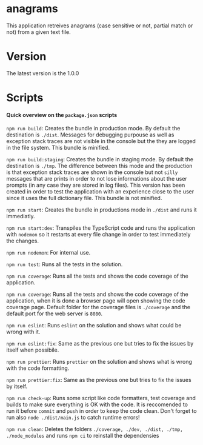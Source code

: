 # anagrams

This application retreives anagrams (case sensitive or not, partial match or not) from a given text file.

# Version

The latest version is the 1.0.0

# Scripts

#### Quick overview on the `package.json` scripts

`npm run build`: Creates the bundle in production mode. By default the destination is `./dist`. Messages for debugging purpouse as well as exception stack traces are not visible in the console but the they are logged in the file system. This bundle is minified.

`npm run build:staging`: Creates the bundle in staging mode. By default the destination is `./tmp`. The difference between this mode and the production is that exception stack traces are shown in the console but not `silly` messages that are prints in order to not lose informations about the user prompts (in any case they are stored in log files). This version has been created in order to test the application with an experience close to the user since it uses the full dictionary file. This bundle is not minified.

`npm run start`: Creates the bundle in productions mode in `./dist` and runs it immediatly.

`npm run start:dev`: Transpiles the TypeScript code and runs the application with `nodemon` so it restarts at every file change in order to test immediately the changes.

`npm run nodemon`: For internal use.

`npm run test`: Runs all the tests in the solution.

`npm run coverage`: Runs all the tests and shows the code coverage of the application.

`npm run coverage`: Runs all the tests and shows the code coverage of the application, when it is done a browser page will open showing the code coverage page. Default folder for the coverage files is `./coverage` and the default port for the web server is `8080`.

`npm run eslint`: Runs `eslint` on the solution and shows what could be wrong with it.

`npm run eslint:fix`: Same as the previous one but tries to fix the issues by itself when possibile.

`npm run prettier`: Runs `prettier` on the solution and shows what is wrong with the code formatting.

`npm run prettier:fix`: Same as the previous one but tries to fix the issues by itself.

`npm run check-up`: Runs some script like code formatters, test coverage and builds to make sure everything is OK with the code. It is reccomended to run it before `commit` and `push` in order to keep the code clean. Don't forget to run also `node ./dist/main.js` to catch runtime errors!

`npm run clean`: Deletes the folders `./coverage, ./dev, ./dist, ./tmp, ./node_modules` and runs `npm ci` to reinstall the dependensies
